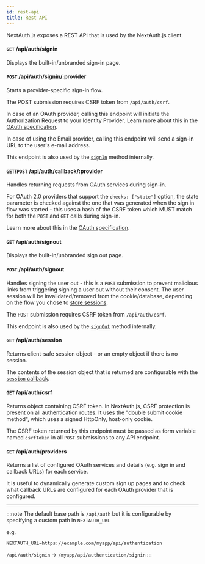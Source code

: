```yaml
---
id: rest-api
title: Rest API
---
```


NextAuth.js exposes a REST API that is used by the NextAuth.js client.

#### `GET` /api/auth/signin

Displays the built-in/unbranded sign-in page.

#### `POST` /api/auth/signin/:provider

Starts a provider-specific sign-in flow.

The POST submission requires CSRF token from `/api/auth/csrf`.

In case of an OAuth provider, calling this endpoint will initiate the Authorization Request to your Identity Provider.
Learn more about this in the [OAuth specification](https://datatracker.ietf.org/doc/html/rfc6749#section-4.1.1).

In case of using the Email provider, calling this endpoint will send a sign-in URL to the user's e-mail address.

This endpoint is also used by the [`signIn`](/getting-started/client#signin) method internally.

#### `GET`/`POST` /api/auth/callback/:provider

Handles returning requests from OAuth services during sign-in.

For OAuth 2.0 providers that support the `checks: ["state"]` option, the state parameter is checked against the one that was generated when the sign in flow was started - this uses a hash of the CSRF token which MUST match for both the `POST` and `GET` calls during sign-in.

Learn more about this in the [OAuth specification](https://datatracker.ietf.org/doc/html/rfc6749#section-4.1.2).

#### `GET` /api/auth/signout

Displays the built-in/unbranded sign out page.

#### `POST` /api/auth/signout

Handles signing the user out - this is a `POST` submission to prevent malicious links from triggering signing a user out without their consent. The user session will be invalidated/removed from the cookie/database, depending on the flow you chose to [store sessions](/configuration/options#session).

The `POST` submission requires CSRF token from `/api/auth/csrf`.

This endpoint is also used by the [`signOut`](/getting-started/client#signout) method internally.

#### `GET` /api/auth/session

Returns client-safe session object - or an empty object if there is no session.

The contents of the session object that is returned are configurable with the [`session` callback](/configuration/callbacks#session-callback).

#### `GET` /api/auth/csrf

Returns object containing CSRF token. In NextAuth.js, CSRF protection is present on all authentication routes. It uses the "double submit cookie method", which uses a signed HttpOnly, host-only cookie.

The CSRF token returned by this endpoint must be passed as form variable named `csrfToken` in all `POST` submissions to any API endpoint.

#### `GET` /api/auth/providers

Returns a list of configured OAuth services and details (e.g. sign in and callback URLs) for each service.

It is useful to dynamically generate custom sign up pages and to check what callback URLs are configured for each OAuth provider that is configured.

---

:::note
The default base path is `/api/auth` but it is configurable by specifying a custom path in `NEXTAUTH_URL`

e.g.

`NEXTAUTH_URL=https://example.com/myapp/api/authentication`

`/api/auth/signin` -> `/myapp/api/authentication/signin`
:::
